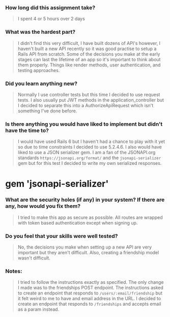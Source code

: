 ### How long did this assignment take?
> I spent 4 or 5 hours over 2 days

### What was the hardest part?
> I didn't find this very difficult, I have built dozens of API's however,
I haven't built a new API recently so it was good practise to setup a Rails
API from scratch. Some of the decisions you make at the early stages can last the lifetime of an app so it's important to think about them properly. Things like render methods, user authentication, and testing approaches.

### Did you learn anything new?
> Normally I use controller tests but this time I decided to use request tests.
I also usually put JWT methods in the application_controller but I decided to separate this into a AuthorizeApiRequest which isn't something I've done before.

### Is there anything you would have liked to implement but didn't have the time to?
> I would have used Rails 6 but I haven't had a chance to play with it yet so due to time constraints I decided to use 5.2.4.6. I also would have liked to use a JSON serializer gem. I am a fan of the JSONAPI.org standards `https://jsonapi.org/format/` and the `jsonapi-serializer` gem but for this test I decided to write my own serialized responses.
# gem 'jsonapi-serializer'

### What are the security holes (if any) in your system? If there are any, how would you fix them?
> I tried to make this app as secure as possible. All routes are wrapped with token based authentication except when signing up.

### Do you feel that your skills were well tested?
> No, the decisions you make when setting up a new API are very important but they aren't difficult.
Also, creating a friendship model wasn't difficult.

### Notes:
> I tried to follow the instructions exactly as specified. The only change I made was to the friendships POST endpoint.
The instructions asked to create an endpoint that responds to `/users/:email/friendship` but it felt weird to me to have and email address in the URL. I decided to create an endpoint that responds to `/friendships` and accepts email as a param instead.